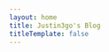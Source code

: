 ```yaml
---
layout: home
title: Justin3go's Blog
titleTemplate: false
---
```


<home></home>

<script lang="ts" setup>
import home from './.vitepress/theme/views/home.vue'
</script>
